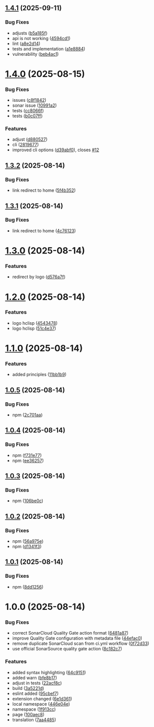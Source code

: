 ## [1.4.1](https://github.com/HectorIFC/hc-lisp/compare/v1.4.0...v1.4.1) (2025-09-11)


### Bug Fixes

* adjusts ([b5a185f](https://github.com/HectorIFC/hc-lisp/commit/b5a185fff4656809ded5a4cd458bf2d800b4d49b))
* api is not working ([4594cd1](https://github.com/HectorIFC/hc-lisp/commit/4594cd1e1257bb72062abdbe8b6bcab01fb0ef8f))
* lint ([a8e2d14](https://github.com/HectorIFC/hc-lisp/commit/a8e2d148529d2edbaa850a33f5f4141ef1c23d2b))
* tests and implementation ([a1e8884](https://github.com/HectorIFC/hc-lisp/commit/a1e8884522947a426403f18e8097910997595c8e))
* vulnerability ([beb4ac1](https://github.com/HectorIFC/hc-lisp/commit/beb4ac127838901e395d1ace6e2dbc61f7553e60))

# [1.4.0](https://github.com/HectorIFC/hc-lisp/compare/v1.3.2...v1.4.0) (2025-08-15)


### Bug Fixes

* issues ([c8f1842](https://github.com/HectorIFC/hc-lisp/commit/c8f1842107504ae4f46cd420df462ac5b2379fb1))
* sonar issue ([10991a2](https://github.com/HectorIFC/hc-lisp/commit/10991a2e948f123bc62494b6287f8a604706f11f))
* tests ([cc8066f](https://github.com/HectorIFC/hc-lisp/commit/cc8066f40b6561211926942cc6ef4750289f846a))
* tests ([b0c07ff](https://github.com/HectorIFC/hc-lisp/commit/b0c07ff5c1f939e7c5c8fb7ad28e2645d252dada))


### Features

* adjust ([d880527](https://github.com/HectorIFC/hc-lisp/commit/d880527e389e477d78a52389ebff83380824bdfa))
* cli ([2819677](https://github.com/HectorIFC/hc-lisp/commit/2819677c30859c04e477ed4bb2929617a243b38a))
* improved cli options ([d39abf0](https://github.com/HectorIFC/hc-lisp/commit/d39abf0f273e7382f6f9f0e0490b0f9e606c07b5)), closes [#12](https://github.com/HectorIFC/hc-lisp/issues/12)

## [1.3.2](https://github.com/HectorIFC/hc-lisp/compare/v1.3.1...v1.3.2) (2025-08-14)


### Bug Fixes

* link redirect to home ([5f4b352](https://github.com/HectorIFC/hc-lisp/commit/5f4b352bb49fae273f16f1611449d1636619fca0))

## [1.3.1](https://github.com/HectorIFC/hc-lisp/compare/v1.3.0...v1.3.1) (2025-08-14)


### Bug Fixes

* link redirect to home ([4c76123](https://github.com/HectorIFC/hc-lisp/commit/4c761236016d21cf6647a68c1c9c9eb5778dee98))

# [1.3.0](https://github.com/HectorIFC/hc-lisp/compare/v1.2.0...v1.3.0) (2025-08-14)


### Features

* redirect by logo ([d576a7f](https://github.com/HectorIFC/hc-lisp/commit/d576a7f146ec8d2c8ba0384b55172014875cbbdd))

# [1.2.0](https://github.com/HectorIFC/hc-lisp/compare/v1.1.0...v1.2.0) (2025-08-14)


### Features

* logo hclisp ([4543478](https://github.com/HectorIFC/hc-lisp/commit/4543478e6db87f3c7f1725951c59bc06a8b7131f))
* logo hclisp ([51c4e37](https://github.com/HectorIFC/hc-lisp/commit/51c4e3727331c1e30ed71ddfff26806ba1fb704b))

# [1.1.0](https://github.com/HectorIFC/hc-lisp/compare/v1.0.5...v1.1.0) (2025-08-14)


### Features

* added principles ([11bb1b9](https://github.com/HectorIFC/hc-lisp/commit/11bb1b9b041250900a6639d81b099ca57741ecb3))

## [1.0.5](https://github.com/HectorIFC/hc-lisp/compare/v1.0.4...v1.0.5) (2025-08-14)


### Bug Fixes

* npm ([2c701aa](https://github.com/HectorIFC/hc-lisp/commit/2c701aae413cad1e1ac4726ab02656c57b5ad724))

## [1.0.4](https://github.com/HectorIFC/hc-lisp/compare/v1.0.3...v1.0.4) (2025-08-14)


### Bug Fixes

* npm ([f731e77](https://github.com/HectorIFC/hc-lisp/commit/f731e77a4b1e0ec874c3fa480cd66f8b72db5d19))
* npm ([ee36257](https://github.com/HectorIFC/hc-lisp/commit/ee36257e13b261df0c62de03433f39066ef4d3ee))

## [1.0.3](https://github.com/HectorIFC/hc-lisp/compare/v1.0.2...v1.0.3) (2025-08-14)


### Bug Fixes

* npm ([106be0c](https://github.com/HectorIFC/hc-lisp/commit/106be0c564a1f8a1e8d5b7f302315d845cb29b8a))

## [1.0.2](https://github.com/HectorIFC/hc-lisp/compare/v1.0.1...v1.0.2) (2025-08-14)


### Bug Fixes

* npm ([56a975e](https://github.com/HectorIFC/hc-lisp/commit/56a975e3992a8bdd207d5086b456fa35f2706712))
* npm ([d1341f3](https://github.com/HectorIFC/hc-lisp/commit/d1341f3c6f51f0a62b21730351a9aa5630f1782a))

## [1.0.1](https://github.com/HectorIFC/hc-lisp/compare/v1.0.0...v1.0.1) (2025-08-14)


### Bug Fixes

* npm ([8dd1256](https://github.com/HectorIFC/hc-lisp/commit/8dd12569462dfca59e18954683f959bb54f23de3))

# 1.0.0 (2025-08-14)


### Bug Fixes

* correct SonarCloud Quality Gate action format ([6481a87](https://github.com/HectorIFC/hc-lisp/commit/6481a87449970c5ce175f71546a65bf483ea500c))
* improve Quality Gate configuration with metadata file ([44efac0](https://github.com/HectorIFC/hc-lisp/commit/44efac0f70c965b8ee529e442fdc477506a1269d))
* remove duplicate SonarCloud scan from ci.yml workflow ([0f72d33](https://github.com/HectorIFC/hc-lisp/commit/0f72d331c8abdd4ffe9f15216d0839d542a8bb5b))
* use official SonarSource quality gate action ([8c182c7](https://github.com/HectorIFC/hc-lisp/commit/8c182c72e40416581987eba78beb7dab2e239fc7))


### Features

* added syntax highlighting ([64c9151](https://github.com/HectorIFC/hc-lisp/commit/64c9151e2b696a850539571d8430ba653bf1fe23))
* added warn ([bfe8b17](https://github.com/HectorIFC/hc-lisp/commit/bfe8b1713befc632a384fb38c5282b418626df8f))
* adjust in tests ([22acf8c](https://github.com/HectorIFC/hc-lisp/commit/22acf8ce070edb983ac2b47cd49481a7d58ae193))
* build ([3a5221d](https://github.com/HectorIFC/hc-lisp/commit/3a5221d6f97b1983f20c46e0fd221308a2aabf9b))
* eslint added ([95cbef7](https://github.com/HectorIFC/hc-lisp/commit/95cbef717eeb7ab4c8ac19046d497d3fae668bb4))
* extension changed ([6e1d361](https://github.com/HectorIFC/hc-lisp/commit/6e1d36110fe784b1b8fb740aad43780aaae9d6a7))
* local namespace ([446e04e](https://github.com/HectorIFC/hc-lisp/commit/446e04e6e5861ba9f484ec7b6627e50894e14780))
* namespace ([1f913cc](https://github.com/HectorIFC/hc-lisp/commit/1f913ccb0c87a789252efaaab55170818a7665e4))
* page ([100aec8](https://github.com/HectorIFC/hc-lisp/commit/100aec86d9e2f816b81ec347bf52d2371bfc9d39))
* translation ([7aa4485](https://github.com/HectorIFC/hc-lisp/commit/7aa448520c8f4de1335389fd9ad6f98fd498d34a))
